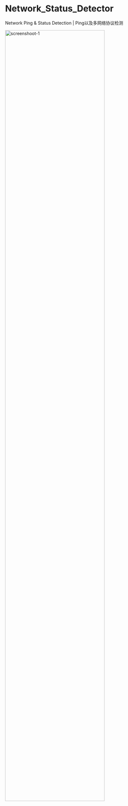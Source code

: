 # Network_Status_Detector
Network Ping &amp; Status Detection | Ping以及多网络协议检测

<img src="https://github.com/user-attachments/assets/ded8fdee-5668-498a-aa64-b892d37fd1fc" alt="screenshoot-1" width="80%">
